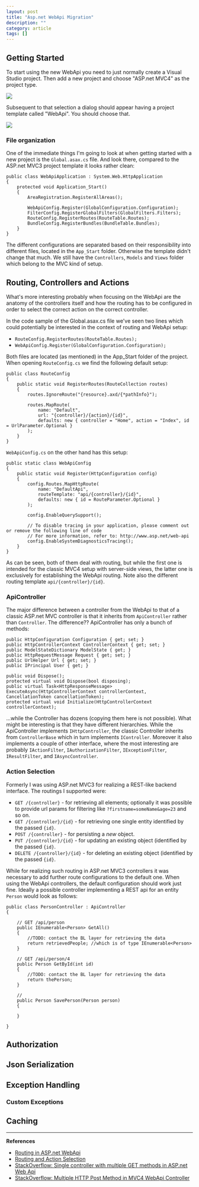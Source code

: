 ```yaml
---
layout: post
title: "Asp.net WebApi Migration"
description: ""
category: article
tags: []
---
```


## Getting Started
To start using the new WebApi you need to just normally create a Visual Studio project. Then add a new project and choose "ASP.net MVC4" as the project type.

![](/blog/assets/imgs/webapisetup_1.png)

Subsequent to that selection a dialog should appear having a project template called "WebApi". You should choose that.

![](/blog/assets/imgs/webapisetup_2.png)

### File organization
One of the immediate things I'm going to look at when getting started with a new project is the `Global.asax.cs` file. And look there, compared to the ASP.net MVC3 project template it looks rather clean:

    public class WebApiApplication : System.Web.HttpApplication
    {
        protected void Application_Start()
        {
            AreaRegistration.RegisterAllAreas();

            WebApiConfig.Register(GlobalConfiguration.Configuration);
            FilterConfig.RegisterGlobalFilters(GlobalFilters.Filters);
            RouteConfig.RegisterRoutes(RouteTable.Routes);
            BundleConfig.RegisterBundles(BundleTable.Bundles);
        }
    }

The different configurations are separated based on their responsibility into different files, located in the `App_Start` folder. Otherwise the template didn't change that much. We still have the `Controllers`, `Models` and `Views` folder which belong to the MVC kind of setup.

## Routing, Controllers and Actions
What's more interesting probably when focusing on the WebApi are the anatomy of the controllers itself and how the routing has to be configured in order to select the correct action on the correct controller. 

In the code sample of the Global.asax.cs file we've seen two lines which could potentially be interested in the context of routing and WebApi setup:

- `RouteConfig.RegisterRoutes(RouteTable.Routes);`
- `WebApiConfig.Register(GlobalConfiguration.Configuration);`

Both files are located (as mentioned) in the App_Start folder of the project. When opening `RouteConfig.cs` we find the following default setup:

    public class RouteConfig
    {
        public static void RegisterRoutes(RouteCollection routes)
        {
            routes.IgnoreRoute("{resource}.axd/{*pathInfo}");

            routes.MapRoute(
                name: "Default",
                url: "{controller}/{action}/{id}",
                defaults: new { controller = "Home", action = "Index", id = UrlParameter.Optional }
            );
        }
    }

`WebApiConfig.cs` on the other hand has this setup:

    public static class WebApiConfig
    {
        public static void Register(HttpConfiguration config)
        {
            config.Routes.MapHttpRoute(
                name: "DefaultApi",
                routeTemplate: "api/{controller}/{id}",
                defaults: new { id = RouteParameter.Optional }
            );

            config.EnableQuerySupport();

            // To disable tracing in your application, please comment out or remove the following line of code
            // For more information, refer to: http://www.asp.net/web-api
            config.EnableSystemDiagnosticsTracing();
        }
    }

As can be seen, both of them deal with routing, but while the first one is intended for the classic MVC4 setup with server-side views, the latter one is exclusively for establishing the WebApi routing. Note also the different routing template `api/{controller}/{id}`.

### ApiController
The major difference between a controller from the WebApi to that of a classic ASP.net MVC controller is that it inherits from `ApiController` rather than `Controller`. The difference?? ApiController has only a bunch of methods:

    public HttpConfiguration Configuration { get; set; }
    public HttpControllerContext ControllerContext { get; set; }
    public ModelStateDictionary ModelState { get; }
    public HttpRequestMessage Request { get; set; }
    public UrlHelper Url { get; set; }
    public IPrincipal User { get; }

    public void Dispose();
    protected virtual void Dispose(bool disposing);
    public virtual Task<HttpResponseMessage> ExecuteAsync(HttpControllerContext controllerContext, CancellationToken cancellationToken);
    protected virtual void Initialize(HttpControllerContext controllerContext);

...while the Controller has dozens (copying them here is not possible). What might be interesting is that they have different hierarchies. While the ApiController implements `IHttpController`, the classic Controller inherits from `ControllerBase` which in turn implements `IController`. Moreover it also implements a couple of other interface, where the most interesting are probably `IActionFilter`, `IAuthorizationFilter`, `IExceptionFilter`, `IResultFilter`, and `IAsyncController`.

### Action Selection
Formerly I was using ASP.net MVC3 for realizing a REST-like backend interface. The routings I supported were:

- `GET /{controller}` - for retrieving all elements; optionally it was possible to provide url params for filtering like `?firstname=someName&age=23` and so on.
- `GET /{controller}/{id}` - for retrieving one single entity identified by the passed `{id}`.
- `POST /{controller}` - for persisting a _new_ object.
- `PUT /{controller}/{id}` - for updating an existing object (identified by the passed `{id}`.
- `DELETE /{controller}/{id}` - for deleting an existing object (identified by the passed `{id}`.

While for realizing such routing in ASP.net MVC3 controllers it was necessary to add further route configurations to the default one. When using the WebApi controllers, the default configuration should work just fine. Ideally a possible controller implementing a REST api for an entity `Person` would look as follows:

    public class PersonController : ApiController
    {

        // GET /api/person
        public IEnumerable<Person> GetAll()
        {
            //TODO: contact the BL layer for retrieving the data
            return retrievedPeople; //which is of type IEnumerable<Person>
        }

        // GET /api/person/4
        public Person GetById(int id)
        {
            //TODO: contact the BL layer for retrieving the data
            return thePerson;
        }

        // 
        public Person SavePerson(Person person)
        {

        }

    }

## Authorization

## Json Serialization

## Exception Handling

### Custom Exceptions

## Caching

---

**References**

- [Routing in ASP.net WebApi](http://www.asp.net/web-api/overview/web-api-routing-and-actions/routing-in-aspnet-web-api)
- [Routing and Action Selection](http://www.asp.net/web-api/overview/web-api-routing-and-actions/routing-and-action-selection)
- [StackOverflow: Single controller with multiple GET methods in ASP.net Web Api](http://stackoverflow.com/questions/9499794/single-controller-with-multiple-get-methods-in-asp-net-web-api)
- [StackOverflow: Multiple HTTP Post Method in MVC4 WebApi Controller](http://stackoverflow.com/questions/11407267/multiple-httppost-method-in-mvc4-web-api-controller)